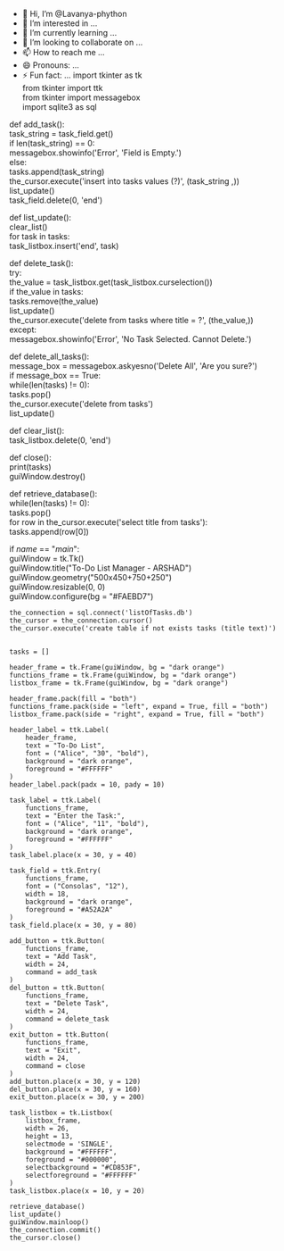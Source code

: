 - 👋 Hi, I’m @Lavanya-phython
- 👀 I’m interested in ...
- 🌱 I’m currently learning ...
- 💞️ I’m looking to collaborate on ...
- 📫 How to reach me ...
- 😄 Pronouns: ...
- ⚡ Fun fact: ...
import tkinter as tk                   
from tkinter import ttk                
from tkinter import messagebox         
import sqlite3 as sql                  
  
def add_task():  
    task_string = task_field.get()  
    if len(task_string) == 0:  
        messagebox.showinfo('Error', 'Field is Empty.')  
    else:  
        tasks.append(task_string)  
        the_cursor.execute('insert into tasks values (?)', (task_string ,))  
        list_update()  
        task_field.delete(0, 'end')  
  
def list_update():  
    clear_list()  
    for task in tasks:  
        task_listbox.insert('end', task)  
  
def delete_task():  
    try:  
        the_value = task_listbox.get(task_listbox.curselection())  
        if the_value in tasks:  
            tasks.remove(the_value)  
            list_update()  
            the_cursor.execute('delete from tasks where title = ?', (the_value,))  
    except:  
        messagebox.showinfo('Error', 'No Task Selected. Cannot Delete.')        
  
def delete_all_tasks():  
    message_box = messagebox.askyesno('Delete All', 'Are you sure?')  
    if message_box == True:  
        while(len(tasks) != 0):  
            tasks.pop()  
        the_cursor.execute('delete from tasks')  
        list_update()  
  
def clear_list():  
    task_listbox.delete(0, 'end')  
  
def close():  
    print(tasks)  
    guiWindow.destroy()  
  
def retrieve_database():  
    while(len(tasks) != 0):  
        tasks.pop()  
    for row in the_cursor.execute('select title from tasks'):  
        tasks.append(row[0])  
  
if _name_ == "_main_":  
    guiWindow = tk.Tk()  
    guiWindow.title("To-Do List Manager - ARSHAD")  
    guiWindow.geometry("500x450+750+250")  
    guiWindow.resizable(0, 0)  
    guiWindow.configure(bg = "#FAEBD7")  
  
    the_connection = sql.connect('listOfTasks.db')  
    the_cursor = the_connection.cursor()  
    the_cursor.execute('create table if not exists tasks (title text)')  
  

    tasks = []  
      
    header_frame = tk.Frame(guiWindow, bg = "dark orange")  
    functions_frame = tk.Frame(guiWindow, bg = "dark orange")  
    listbox_frame = tk.Frame(guiWindow, bg = "dark orange")  
  
    header_frame.pack(fill = "both")  
    functions_frame.pack(side = "left", expand = True, fill = "both")  
    listbox_frame.pack(side = "right", expand = True, fill = "both")  

    header_label = ttk.Label(  
        header_frame,  
        text = "To-Do List",  
        font = ("Alice", "30", "bold"),
        background = "dark orange",  
        foreground = "#FFFFFF"  
    )  
    header_label.pack(padx = 10, pady = 10)  
  
    task_label = ttk.Label(  
        functions_frame,  
        text = "Enter the Task:",  
        font = ("Alice", "11", "bold"),  
        background = "dark orange",  
        foreground = "#FFFFFF"  
    )  
    task_label.place(x = 30, y = 40)  
      
    task_field = ttk.Entry(  
        functions_frame,  
        font = ("Consolas", "12"),  
        width = 18,  
        background = "dark orange",  
        foreground = "#A52A2A"  
    )  
    task_field.place(x = 30, y = 80)  
  
    add_button = ttk.Button(  
        functions_frame,  
        text = "Add Task",  
        width = 24,  
        command = add_task  
    )  
    del_button = ttk.Button(  
        functions_frame,  
        text = "Delete Task",  
        width = 24,  
        command = delete_task  
    )  
    exit_button = ttk.Button(  
        functions_frame,  
        text = "Exit",  
        width = 24,  
        command = close  
    )  
    add_button.place(x = 30, y = 120)  
    del_button.place(x = 30, y = 160)  
    exit_button.place(x = 30, y = 200)  
  
    task_listbox = tk.Listbox(  
        listbox_frame,  
        width = 26,  
        height = 13,  
        selectmode = 'SINGLE',  
        background = "#FFFFFF",  
        foreground = "#000000",  
        selectbackground = "#CD853F",  
        selectforeground = "#FFFFFF"  
    )  
    task_listbox.place(x = 10, y = 20)  
  
    retrieve_database()  
    list_update()  
    guiWindow.mainloop() 
    the_connection.commit()  
    the_cursor.close()

